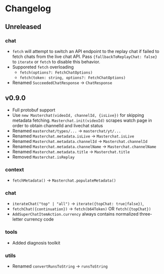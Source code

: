 # Changelog

## Unreleased

### chat

- `fetch` will attempt to switch an API endpoint to the replay chat if failed to fetch chats from the live chat API. Pass `{fallbackToReplayChat: false}` to `iterate` or `fetch` to disable this behavior.
- Supporeted `fetch` overloading
  - `fetch(options?: FetchChatOptions)`
  - `fetch(token: string, options?: FetchChatOptions)`
- Renamed `SucceededChatResponse` -> `ChatResponse`

## v0.9.0

- Full protobuf support
- Use `new Masterchat(videoId, channelId, {isLive})` for skipping metadata fetching. `Masterchat.init(videoId)` scrapes watch page in order to obtain channelId and livechat status
- Renamed `masterchat/types/...` -> `masterchat/yt/...`
- Renamed `Masterchat.metadata.isLive` -> `Masterchat.isLive`
- Renamed `Masterchat.metadata.channelId` -> `Masterchat.channelId`
- Renamed `Masterchat.metadata.channelName` -> `Masterchat.channelName`
- Renamed `Masterchat.metadata.title` -> `Masterchat.title`
- Removed `Masterchat.isReplay`

### context

- `fetchMetadata()` -> `Masterchat.populateMetadata()`

### chat

- `iterateChat("top" | "all")` -> `iterate({topChat: true|false})`,
- `fetchChat({continuation})` -> `fetch(b64Token)` OR `fetch({topChat})`
- `AddSuperChatItemAction.currency` always contains normalized three-letter currency code

### tools

- Added diagnosis toolkit

### utils

- Renamed `convertRunsToString` -> `runsToString`
